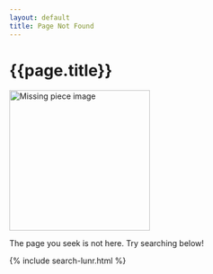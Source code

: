 ```yaml
---
layout: default
title: Page Not Found
---
```

<h1>{{page.title}}</h1>
<div class="col-12">
<img src="{{site.url}}assets/images/noun-missing-piece-6207275.png" style="height:250px; width:250px;" alt="Missing piece image" class="justify-content-center">
<p>The page you seek is not here. Try searching below!</p>
                {% include search-lunr.html %}
</div>
